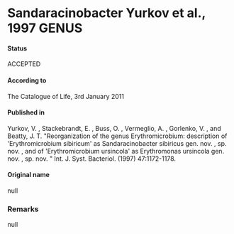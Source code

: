 # Sandaracinobacter Yurkov et al., 1997 GENUS

#### Status
ACCEPTED

#### According to
The Catalogue of Life, 3rd January 2011

#### Published in
Yurkov, V. , Stackebrandt, E. , Buss, O. , Vermeglio, A. , Gorlenko, V. , and Beatty, J. T. "Reorganization of the genus Erythromicrobium: description of 'Erythromicrobium sibiricum' as Sandaracinobacter sibiricus gen. nov. , sp. nov. , and of 'Erythromicrobium ursincola' as Erythromonas ursincola gen. nov. , sp. nov. " Int. J. Syst. Bacteriol. (1997) 47:1172-1178.

#### Original name
null

### Remarks
null